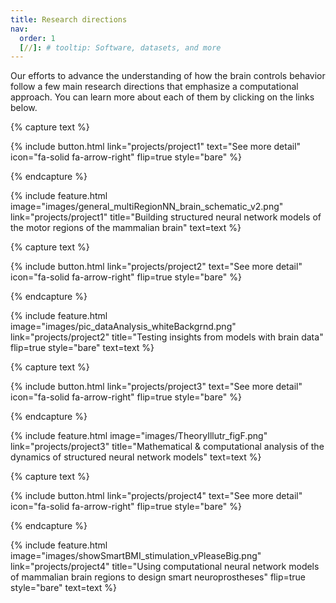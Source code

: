 ```yaml
---
title: Research directions
nav:
  order: 1
  [//]: # tooltip: Software, datasets, and more
---
```


Our efforts to advance the understanding of how the brain controls behavior follow a few main research directions that emphasize a computational approach. You can learn more about each of them by clicking on the links below.

{% capture text %}


{%
  include button.html
  link="projects/project1"
  text="See more detail"
  icon="fa-solid fa-arrow-right"
  flip=true
  style="bare"
%}

{% endcapture %}

{%
  include feature.html
  image="images/general_multiRegionNN_brain_schematic_v2.png"
  link="projects/project1"
  title="Building structured neural network models of the motor regions of the mammalian brain"
  text=text
%}

{% capture text %}

{%
  include button.html
  link="projects/project2"
  text="See more detail"
  icon="fa-solid fa-arrow-right"
  flip=true
  style="bare"
%}

{% endcapture %}

{%
  include feature.html
  image="images/pic_dataAnalysis_whiteBackgrnd.png"
  link="projects/project2"
  title="Testing insights from models with brain data"
  flip=true
  style="bare"
  text=text
%}

{% capture text %}


{%
  include button.html
  link="projects/project3"
  text="See more detail"
  icon="fa-solid fa-arrow-right"
  flip=true
  style="bare"
%}

{% endcapture %}

{%
  include feature.html
  image="images/TheoryIllutr_figF.png"
  link="projects/project3"
  title="Mathematical & computational analysis of the dynamics of structured neural network models"
  text=text
%}


{% capture text %}



{%
  include button.html
  link="projects/project4"
  text="See more detail"
  icon="fa-solid fa-arrow-right"
  flip=true
  style="bare"
%}

{% endcapture %}

{%
  include feature.html
  image="images/showSmartBMI_stimulation_vPleaseBig.png"
  link="projects/project4"
  title="Using computational neural network models of mammalian brain regions to design smart neuroprostheses"
  flip=true
  style="bare"
  text=text
%}
